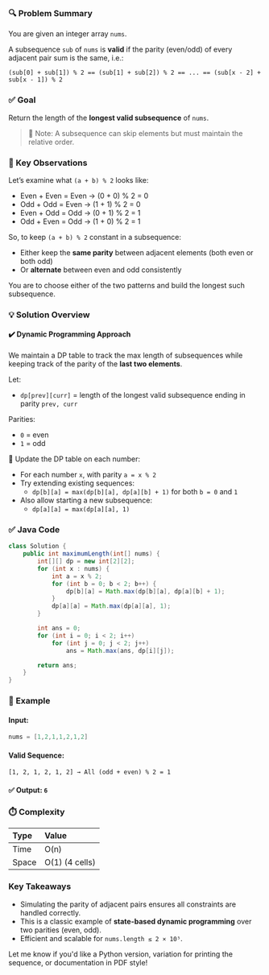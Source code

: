 ### 🔍 Problem Summary

You are given an integer array `nums`.

A subsequence `sub` of `nums` is **valid** if the parity (even/odd) of every adjacent pair sum is the same, i.e.:

```
(sub[0] + sub[1]) % 2 == (sub[1] + sub[2]) % 2 == ... == (sub[x - 2] + sub[x - 1]) % 2
```


### ✅ Goal

Return the length of the **longest valid subsequence** of `nums`.

> 🔹 Note: A subsequence can skip elements but must maintain the relative order.

### 🧠 Key Observations

Let’s examine what `(a + b) % 2` looks like:

- Even + Even = Even → (0 + 0) % 2 = 0
- Odd + Odd   = Even → (1 + 1) % 2 = 0
- Even + Odd  = Odd  → (0 + 1) % 2 = 1
- Odd + Even  = Odd  → (1 + 0) % 2 = 1

So, to keep `(a + b) % 2` constant in a subsequence:

- Either keep the **same parity** between adjacent elements (both even or both odd)
- Or **alternate** between even and odd consistently

You are to choose either of the two patterns and build the longest such subsequence.

### 💡 Solution Overview

#### ✔️ Dynamic Programming Approach

We maintain a DP table to track the max length of subsequences while keeping track of the parity of the **last two elements**.

Let:

- `dp[prev][curr]` = length of the longest valid subsequence ending in parity `prev, curr`

Parities:

- `0` = even
- `1` = odd

🔁 Update the DP table on each number:

- For each number `x`, with parity `a = x % 2`
- Try extending existing sequences:
    - `dp[b][a] = max(dp[b][a], dp[a][b] + 1)` for both `b = 0` and `1`
- Also allow starting a new subsequence:
    - `dp[a][a] = max(dp[a][a], 1)`


### ✅ Java Code

```java
class Solution {
    public int maximumLength(int[] nums) {
        int[][] dp = new int[2][2];
        for (int x : nums) {
            int a = x % 2;
            for (int b = 0; b < 2; b++) {
                dp[b][a] = Math.max(dp[b][a], dp[a][b] + 1);
            }
            dp[a][a] = Math.max(dp[a][a], 1);
        }

        int ans = 0;
        for (int i = 0; i < 2; i++)
            for (int j = 0; j < 2; j++)
                ans = Math.max(ans, dp[i][j]);

        return ans;
    }
}
```


### 🧪 Example

#### **Input:**

```java
nums = [1,2,1,1,2,1,2]
```


#### Valid Sequence:

```text
[1, 2, 1, 2, 1, 2] → All (odd + even) % 2 = 1
```


#### ✅ Output: `6`

### ⏱️ Complexity

| Type | Value |
| :-- | :-- |
| Time | O(n) |
| Space | O(1) (4 cells) |

### Key Takeaways

- Simulating the parity of adjacent pairs ensures all constraints are handled correctly.
- This is a classic example of **state-based dynamic programming** over two parities (even, odd).
- Efficient and scalable for `nums.length ≤ 2 × 10⁵`.

Let me know if you'd like a Python version, variation for printing the sequence, or documentation in PDF style!

